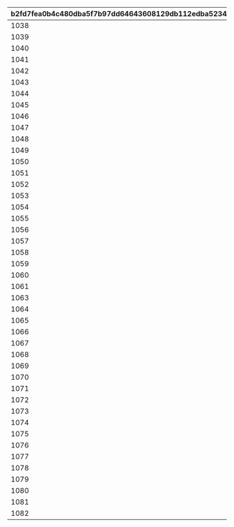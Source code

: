 |b2fd7fea0b4c480dba5f7b97dd64643608129db112edba52349b474c9886de1d|6adec3a682313076af659b6ec1b389d228e30ca2e0315afe786e0bc5830b7185|74a4400e772bb470831d56ec3f38c06ea571e640f99b740d7dd1cb377c019812|fbeaf1e526cd63411a8ebf1f1d1a663a53443f76a70f4047f27453028e5c9cbe|98f59c8a1ced1ec31b8b34c013a8fcbbe58a5f795ea25d9221c00b6b5e02eaa3|266631900ca6220bc34a9ae859ca5a22c985cb428c115766b6bb04ff46ca543b|
| --- | --- | --- | --- | --- | --- |
|1038|2021/04/30 00:00:00|2021/05/23 11:59:59|2021/04/22 12:00:00|1038|2021/04/29 23:59:59|
|1039|2021/05/31 00:00:00|2021/06/22 11:59:59|2021/05/23 12:00:00|1039|2021/05/30 23:59:59|
|1040|2021/06/30 00:00:00|2021/07/17 11:59:59|2021/06/22 12:00:00|1040|2021/06/29 23:59:59|
|1041|2021/07/31 00:00:00|2021/08/23 11:59:59|2021/07/17 12:00:00|1041|2021/07/30 23:59:59|
|1042|2021/08/31 00:00:00|2021/09/22 11:59:59|2021/08/23 12:00:00|1042|2021/08/30 23:59:59|
|1043|2021/09/30 00:00:00|2021/10/23 11:59:59|2021/09/22 12:00:00|1043|2021/09/29 23:59:59|
|1044|2021/10/31 00:00:00|2021/11/22 11:59:59|2021/10/23 12:00:00|1044|2021/10/30 23:59:59|
|1045|2021/11/30 00:00:00|2021/12/23 11:59:59|2021/11/22 12:00:00|1045|2021/11/29 23:59:59|
|1046|2021/12/31 00:00:00|2022/1/23 11:59:59|2021/12/23 12:00:00|1046|2021/12/30 23:59:59|
|1047|2022/01/31 00:00:00|2022/02/19 11:59:59|2022/01/23 12:00:00|1047|2022/01/30 23:59:59|
|1048|2022/02/28 00:00:00|2022/03/23 11:59:59|2022/02/19 12:00:00|1048|2022/02/27 23:59:59|
|1049|2022/03/31 00:00:00|2022/04/22 11:59:59|2022/03/23 12:00:00|1049|2022/03/30 23:59:59|
|1050|2022/04/30 00:00:00|2022/05/23 11:59:59|2022/04/22 12:00:00|1050|2022/04/29 23:59:59|
|1051|2022/05/31 00:00:00|2022/06/22 11:59:59|2022/05/23 12:00:00|1051|2022/05/30 23:59:59|
|1052|2022/06/30 00:00:00|2022/07/23 11:59:59|2022/06/22 12:00:00|1052|2022/06/29 23:59:59|
|1053|2022/07/31 00:00:00|2022/08/23 11:59:59|2022/07/23 12:00:00|1053|2022/07/30 23:59:59|
|1054|2022/08/31 00:00:00|2022/09/22 11:59:59|2022/08/23 12:00:00|1054|2022/08/30 23:59:59|
|1055|2022/09/30 00:00:00|2022/10/23 11:59:59|2022/09/22 12:00:00|1055|2022/09/29 23:59:59|
|1056|2022/10/31 00:00:00|2022/11/22 11:59:59|2022/10/23 12:00:00|1056|2022/10/30 23:59:59|
|1057|2022/11/30 00:00:00|2022/12/23 11:59:59|2022/11/22 12:00:00|1057|2022/11/29 23:59:59|
|1058|2022/12/31 00:00:00|2023/01/23 11:59:59|2022/12/23 12:00:00|1058|2022/12/30 23:59:59|
|1059|2023/01/31 00:00:00|2023/02/19 11:59:59|2023/01/23 12:00:00|1059|2023/01/30 23:59:59|
|1060|2023/02/28 00:00:00|2023/03/23 11:59:59|2023/02/19 12:00:00|1060|2023/02/27 23:59:59|
|1061|2023/03/31 00:00:00|2023/04/22 11:59:59|2023/03/23 12:00:00|1061|2023/03/30 23:59:59|
|1063|2023/04/30 00:00:00|2023/05/23 11:59:59|2023/04/22 12:00:00|1063|2023/04/29 23:59:59|
|1064|2023/05/31 00:00:00|2023/06/22 11:59:59|2023/05/23 12:00:00|1064|2023/05/30 23:59:59|
|1065|2023/06/30 00:00:00|2023/07/23 11:59:59|2023/06/22 12:00:00|1065|2023/06/29 23:59:59|
|1066|2023/07/31 00:00:00|2023/08/23 11:59:59|2023/07/23 12:00:00|1066|2023/07/30 23:59:59|
|1067|2023/08/31 00:00:00|2023/09/22 11:59:59|2023/08/23 12:00:00|1067|2023/08/30 23:59:59|
|1068|2023/09/30 00:00:00|2023/10/23 11:59:59|2023/09/22 12:00:00|1068|2023/09/29 23:59:59|
|1069|2023/10/31 00:00:00|2023/11/22 11:59:59|2023/10/23 12:00:00|1069|2023/10/30 23:59:59|
|1070|2023/11/30 00:00:00|2023/12/23 11:59:59|2023/11/22 12:00:00|1070|2023/11/29 23:59:59|
|1071|2023/12/31 00:00:00|2024/01/23 11:59:59|2023/12/23 12:00:00|1071|2023/12/30 23:59:59|
|1072|2024/01/31 00:00:00|2024/02/14 23:59:59|2024/01/23 12:00:00|1072|2024/01/30 23:59:59|
|1073|2024/02/29 00:00:00|2024/03/23 11:59:59|2024/02/15 00:00:00|1073|2024/02/28 23:59:59|
|1074|2024/03/31 00:00:00|2024/04/22 11:59:59|2024/03/23 12:00:00|1074|2024/03/30 23:59:59|
|1075|2024/04/30 00:00:00|2024/05/23 11:59:59|2024/04/22 12:00:00|1075|2024/04/29 23:59:59|
|1076|2024/05/31 00:00:00|2024/06/22 11:59:59|2024/05/23 12:00:00|1076|2024/05/30 23:59:59|
|1077|2024/06/30 00:00:00|2024/07/23 11:59:59|2024/06/22 12:00:00|1077|2024/06/29 23:59:59|
|1078|2024/07/31 00:00:00|2024/08/23 11:59:59|2024/07/23 12:00:00|1078|2024/07/30 23:59:59|
|1079|2024/08/31 00:00:00|2024/09/22 11:59:59|2024/08/23 12:00:00|1079|2024/08/30 23:59:59|
|1080|2024/09/30 00:00:00|2024/10/23 11:59:59|2024/09/22 12:00:00|1080|2024/09/29 23:59:59|
|1081|2024/10/31 00:00:00|2024/11/22 11:59:59|2024/10/23 12:00:00|1081|2024/10/30 23:59:59|
|1082|2024/11/30 00:00:00|2024/12/21 11:59:59|2024/11/22 12:00:00|1082|2024/11/29 23:59:59|